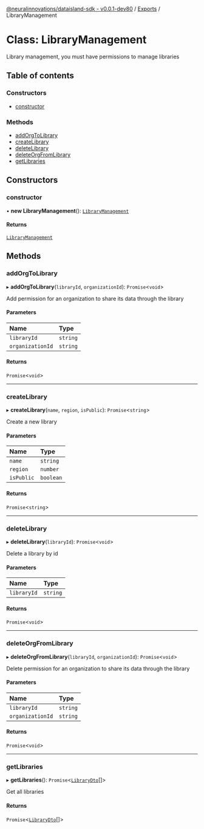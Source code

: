 [@neuralinnovations/dataisland-sdk - v0.0.1-dev80](../../README.md) / [Exports](../modules.md) / LibraryManagement

# Class: LibraryManagement

Library management, you must have permissions to manage libraries

## Table of contents

### Constructors

- [constructor](LibraryManagement.md#constructor)

### Methods

- [addOrgToLibrary](LibraryManagement.md#addorgtolibrary)
- [createLibrary](LibraryManagement.md#createlibrary)
- [deleteLibrary](LibraryManagement.md#deletelibrary)
- [deleteOrgFromLibrary](LibraryManagement.md#deleteorgfromlibrary)
- [getLibraries](LibraryManagement.md#getlibraries)

## Constructors

### constructor

• **new LibraryManagement**(): [`LibraryManagement`](LibraryManagement.md)

#### Returns

[`LibraryManagement`](LibraryManagement.md)

## Methods

### addOrgToLibrary

▸ **addOrgToLibrary**(`libraryId`, `organizationId`): `Promise`\<`void`\>

Add permission for an organization to share its data through the library

#### Parameters

| Name | Type |
| :------ | :------ |
| `libraryId` | `string` |
| `organizationId` | `string` |

#### Returns

`Promise`\<`void`\>

___

### createLibrary

▸ **createLibrary**(`name`, `region`, `isPublic`): `Promise`\<`string`\>

Create a new library

#### Parameters

| Name | Type |
| :------ | :------ |
| `name` | `string` |
| `region` | `number` |
| `isPublic` | `boolean` |

#### Returns

`Promise`\<`string`\>

___

### deleteLibrary

▸ **deleteLibrary**(`libraryId`): `Promise`\<`void`\>

Delete a library by id

#### Parameters

| Name | Type |
| :------ | :------ |
| `libraryId` | `string` |

#### Returns

`Promise`\<`void`\>

___

### deleteOrgFromLibrary

▸ **deleteOrgFromLibrary**(`libraryId`, `organizationId`): `Promise`\<`void`\>

Delete permission for an organization to share its data through the library

#### Parameters

| Name | Type |
| :------ | :------ |
| `libraryId` | `string` |
| `organizationId` | `string` |

#### Returns

`Promise`\<`void`\>

___

### getLibraries

▸ **getLibraries**(): `Promise`\<[`LibraryDto`](../interfaces/LibraryDto.md)[]\>

Get all libraries

#### Returns

`Promise`\<[`LibraryDto`](../interfaces/LibraryDto.md)[]\>
